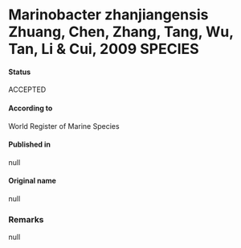 # Marinobacter zhanjiangensis Zhuang, Chen, Zhang, Tang, Wu, Tan, Li & Cui, 2009 SPECIES

#### Status
ACCEPTED

#### According to
World Register of Marine Species

#### Published in
null

#### Original name
null

### Remarks
null